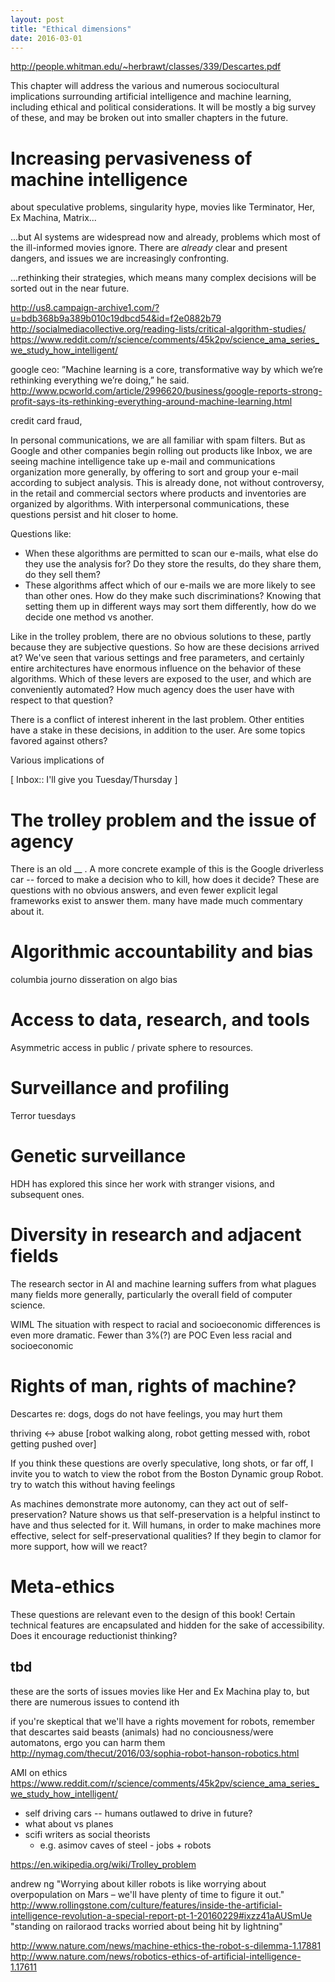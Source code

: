 ```yaml
---
layout: post
title: "Ethical dimensions"
date: 2016-03-01
---
```


http://people.whitman.edu/~herbrawt/classes/339/Descartes.pdf

This chapter will address the various and numerous sociocultural implications surrounding artificial intelligence and machine learning, including ethical and political considerations. It will be mostly a big survey of these, and may be broken out into smaller chapters in the future.

# Increasing pervasiveness of machine intelligence

about speculative problems, singularity hype, movies like Terminator, Her, Ex Machina, Matrix...

...but AI systems are widespread now and already, problems which most of the ill-informed movies ignore. There are _already_ clear and present dangers, and issues we are increasingly confronting. 

...rethinking their strategies, which means many complex decisions will be sorted out in the near future.

http://us8.campaign-archive1.com/?u=bdb368b9a389b010c19dbcd54&id=f2e0882b79
http://socialmediacollective.org/reading-lists/critical-algorithm-studies/
https://www.reddit.com/r/science/comments/45k2pv/science_ama_series_we_study_how_intelligent/

google ceo:
”Machine learning is a core, transformative way by which we’re rethinking everything we’re doing,” he said.
http://www.pcworld.com/article/2996620/business/google-reports-strong-profit-says-its-rethinking-everything-around-machine-learning.html

credit card fraud, 

In personal communications, we are all familiar with spam filters. But as Google and other companies begin rolling out products like Inbox, we are seeing machine intelligence take up e-mail and communications organization more generally, by offering to sort and group your e-mail according to subject analysis. This is already done, not without controversy, in the retail and commercial sectors where products and inventories are organized by algorithms. With interpersonal communications, these questions persist and hit closer to home.

Questions like:


 - When these algorithms are permitted to scan our e-mails, what else do they use the analysis for? Do they store the results, do they share them, do they sell them?
 - These algorithms affect which of our e-mails we are more likely to see than other ones. How do they make such discriminations? Knowing that setting them up in different ways may sort them differently, how do we decide one method vs another.

Like in the trolley problem, there are no obvious solutions to these, partly because they are subjective questions. So how are these decisions arrived at? We've seen that various settings and free parameters, and certainly entire architectures have enormous influence on the behavior of these algorithms. Which of these levers are exposed to the user, and which are conveniently automated? How much agency does the user have with respect to that question? 

There is a conflict of interest inherent in the last problem. Other entities have a stake in these decisions, in addition to the user. Are some topics favored against others?

Various implications of 

[ Inbox:: I'll give you Tuesday/Thursday ]

# The trolley problem and the issue of agency

There is an old __ . A more concrete example of this is the Google driverless car -- forced to make a decision who to kill, how does it decide? These are questions with no obvious answers, and even fewer explicit legal frameworks exist to answer them.  many have made much commentary about it.

# Algorithmic accountability and bias

columbia journo disseration on algo bias

# Access to data, research, and tools

Asymmetric access in public / private sphere to resources.

# Surveillance and profiling

Terror tuesdays

# Genetic surveillance

HDH has explored this since her work with stranger visions, and subsequent ones.

# Diversity in research and adjacent fields

The research sector in AI and machine learning suffers from what plagues many fields more generally, particularly the overall field of computer science.

WIML
The situation with respect to racial and socioeconomic differences is even more dramatic. Fewer than 3%(?) are POC
Even less racial and socioeconomic 


# Rights of man, rights of machine?

Descartes re: dogs, dogs do not have feelings, you may hurt them

thriving <-> abuse
[robot walking along, robot getting messed with, robot getting pushed over]

If you think these questions are overly speculative, long shots, or far off, I invite you to watch to view the robot from the Boston Dynamic group Robot. try to watch this without having feelings

As machines demonstrate more autonomy, can they act out of self-preservation? Nature shows us that self-preservation is a helpful instinct to have and thus selected for it. Will humans, in order to make machines more effective, select for self-preservational qualities? If they begin to clamor for more support, how will we react?

# Meta-ethics

These questions are relevant even to the design of this book! Certain technical features are encapsulated and hidden for the sake of accessibility. Does it encourage reductionist thinking? 


## tbd


these are the sorts of issues movies like Her and Ex Machina
play to, but there are numerous issues to contend ith

if you're skeptical that we'll have a rights movement for robots, remember that descartes said beasts (animals) had no conciousness/were automatons, ergo you can harm them
http://nymag.com/thecut/2016/03/sophia-robot-hanson-robotics.html



AMI on ethics
https://www.reddit.com/r/science/comments/45k2pv/science_ama_series_we_study_how_intelligent/
 - self driving cars -- humans outlawed to drive in future?
 - what about vs planes
 - scifi writers as social theorists
   - e.g. asimov caves of steel - jobs + robots 


https://en.wikipedia.org/wiki/Trolley_problem


andrew ng "Worrying about killer robots is like worrying about overpopulation on Mars – we'll have plenty of time to figure it out." http://www.rollingstone.com/culture/features/inside-the-artificial-intelligence-revolution-a-special-report-pt-1-20160229#ixzz41aAUSmUe 
"standing on railoraod tracks worried about being hit by lightning"


http://www.nature.com/news/machine-ethics-the-robot-s-dilemma-1.17881
http://www.nature.com/news/robotics-ethics-of-artificial-intelligence-1.17611